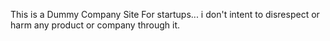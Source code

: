 This is a Dummy Company Site For startups...
i don't intent to disrespect or harm any product or company through it.
